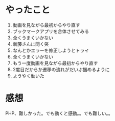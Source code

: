 # やったこと

1. 動画を見ながら最初からやり直す
2. ブックマークアプリを合体させてみる
3. 全くうまくいかない
4. 新藤さんに聞く笑
5. なんとかエラーを修正しようとトライ
6. 全くうまくいかない
7. もう一度動画を見ながら最初からやり直す
8. 2度目だからか遷移の流れがだいぶ掴めるように
9. ようやく動いた

# 感想

PHP、難しかった。でも動くと感動。。でも難しい。。
